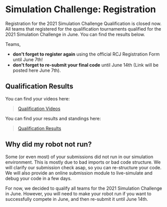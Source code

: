 # Simulation Challenge: Registration

Registration for the 2021 Simulation Challenge Qualification is closed now.
All teams that registered for the qualification tournaments qualified for the 2021 Simulation Challenge in June.
You can find the results below.

Teams,

- **don't forget to register again** using the official RCJ Registration Form until June 7th!
- **don't forget to re-submit your final code** until June 14th (Link will be posted here June 7th).


## Qualification Results

You can find your videos here:

> [Qualification Videos](https://robocupjuniortc.github.io/soccersim-2021/)

You can find your results and standings here:

> [Qualification Results](https://drive.google.com/drive/folders/1xcwpYNHUlltTeizyvSo81SBj051e63mn?usp=sharing)


## Why did my robot not run?

Some (or even most) of your submissions did not run in our simulation environment.
This is mostly due to bad imports or bad code structure.
We will clarify our submission check asap, so you can re-structure your code.
We will also provide an online submission module to live-simulate and debug your code in a few days.

For now, we decided to qualify all teams for the 2021 Simulation Challenge in June.
However, you will need to make your robot run if you want to successfully compete in June,
and then re-submit it until June 14th.
